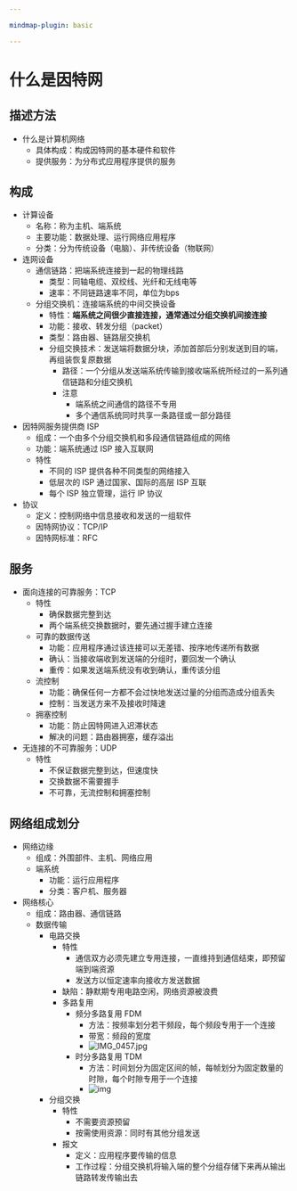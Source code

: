```yaml
---

mindmap-plugin: basic

---
```


# 什么是因特网

## 描述方法

- 什么是计算机网络
    - 具体构成：构成因特网的基本硬件和软件
    - 提供服务：为分布式应用程序提供的服务

## 构成

- 计算设备
	- 名称：称为主机、端系统
	- 主要功能：数据处理、运行网络应用程序
	- 分类：分为传统设备（电脑）、非传统设备（物联网）
- 连网设备
	- 通信链路：把端系统连接到一起的物理线路
		- 类型：同轴电缆、双绞线、光纤和无线电等
		- 速率：不同链路速率不同，单位为bps
	- 分组交换机：连接端系统的中间交换设备
		- 特性：**端系统之间很少直接连接，通常通过分组交换机间接连接**
		- 功能：接收、转发分组（packet）
		- 类型：路由器、链路层交换机
		- 分组交换技术：发送端将数据分块，添加首部后分别发送到目的端，再组装恢复原数据
			- 路径：一个分组从发送端系统传输到接收端系统所经过的一系列通信链路和分组交换机
			- 注意
				- 端系统之间通信的路径不专用
				- 多个通信系统同时共享一条路径或一部分路径
- 因特网服务提供商 ISP
	- 组成：一个由多个分组交换机和多段通信链路组成的网络
	- 功能：端系统通过 ISP 接入互联网
	- 特性
		- 不同的 ISP 提供各种不同类型的网络接入
		- 低层次的 ISP 通过国家、国际的高层 ISP 互联
		- 每个 ISP 独立管理，运行 IP 协议
- 协议
	- 定义：控制网络中信息接收和发送的一组软件
	- 因特网协议：TCP/IP
	- 因特网标准：RFC

## 服务

- 面向连接的可靠服务：TCP
	- 特性
		- 确保数据完整到达
		- 两个端系统交换数据时，要先通过握手建立连接
	- 可靠的数据传送
		- 功能：应用程序通过该连接可以无差错、按序地传递所有数据
		- 确认：当接收端收到发送端的分组时，要回发一个确认
		- 重传：如果发送端系统没有收到确认，重传该分组
	- 流控制
		- 功能：确保任何一方都不会过快地发送过量的分组而造成分组丢失
		- 控制：当发送方来不及接收时降速
	- 拥塞控制
		- 功能：防止因特网进入迟滞状态
		- 解决的问题：路由器拥塞，缓存溢出
- 无连接的不可靠服务：UDP
	- 特性
		- 不保证数据完整到达，但速度快
		- 交换数据不需要握手
		- 不可靠，无流控制和拥塞控制

## 网络组成划分

- 网络边缘
	- 组成：外围部件、主机、网络应用
	- 端系统
		- 功能：运行应用程序
		- 分类：客户机、服务器
- 网络核心
	- 组成：路由器、通信链路
	- 数据传输
		- 电路交换
			- 特性
				- 通信双方必须先建立专用连接，一直维持到通信结束，即预留端到端资源
				- 发送方以恒定速率向接收方发送数据
			- 缺陷：静默期专用电路空闲，网络资源被浪费
			- 多路复用
				- 频分多路复用 FDM
					- 方法：按频率划分若干频段，每个频段专用于一个连接
					- 带宽：频段的宽度
					- ![IMG_0457.jpg](http://image.tjzfile.xyz/images/2023/03/07/IMG_0457.jpg)
				- 时分多路复用 TDM
					- 方法：时间划分为固定区间的帧，每帧划分为固定数量的时隙，每个时隙专用于一个连接
					- ![img](http://image.tjzfile.xyz/images/2023/03/07/IMG_0458.jpg)
		- 分组交换
			- 特性
				- 不需要资源预留
				- 按需使用资源：同时有其他分组发送
			- 报文
				- 定义：应用程序要传输的信息
				- 工作过程：分组交换机将输入端的整个分组存储下来再从输出链路转发传输出去